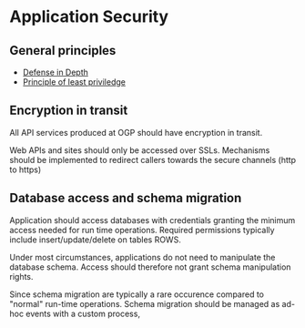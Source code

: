 # Application Security

## General principles

- [Defense in Depth](<https://en.wikipedia.org/wiki/Defense_in_depth_(computing)>)
- [Principle of least priviledge](https://en.wikipedia.org/wiki/Principle_of_least_privilege)

## Encryption in transit

All API services produced at OGP should have encryption in transit.

Web APIs and sites should only be accessed over SSLs. Mechanisms should be implemented to redirect callers towards the secure channels (http to https)

## Database access and schema migration

Application should access databases with credentials granting the minimum access needed for run time operations. Required permissions typically include insert/update/delete on tables ROWS.

Under most circumstances, applications do not need to manipulate the database schema. Access should therefore not grant schema manipulation rights.

Since schema migration are typically a rare occurence compared to "normal" run-time operations. Schema migration should be managed as ad-hoc events with a custom process,

